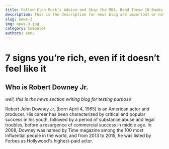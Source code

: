 ```yaml
---
title: Follow Elon Musk’s Advice and Skip the MBA. Read These 10 Books Instead
description: this is the description for news blog are important or not doesn't matter
slug: news-3
img: news-3.jpg
category: Computer
authors: sonu
---
```


# 7 signs you’re rich, even if it doesn’t feel like it
##  Who is Robert Downey Jr.
_well, this is the news section writing blog for testing purpose_

Robert John Downey Jr. (born April 4, 1965) is an American actor and producer. His career has been characterized by critical and popular success in his youth, followed by a period of substance abuse and legal troubles, before a resurgence of commercial success in middle age. In 2008, Downey was named by Time magazine among the 100 most influential people in the world, and from 2013 to 2015, he was listed by Forbes as Hollywood's highest-paid actor.